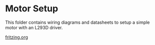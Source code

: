 # Motor Setup

This folder contains wiring diagrams and datasheets to setup a simple motor with an L293D driver.

[fritzing.org](http://www.fritzing.org)
